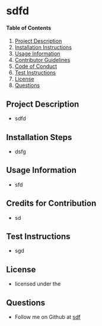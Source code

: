 # sdfd
      
  #### Table of Contents
  1. [Project Description](#project-description)
  2. [Installation Instructions](#installation-instructions)
  3. [Usage Information](#usage-information)
  4. [Contributor Guidelines](#contributor-guidelines)
  5. [Code of Conduct](#code-of-conduct)
  6. [Test Instructions](#test-instructions)
  7. [License](#license)
  8. [Questions](#questions)

  ## Project Description
  * sdfd
  ## Installation Steps
  * dsfg
  ## Usage Information
  * sfd
  ## Credits for Contribution
  * sd
  ## Test Instructions
  * sgd
  ## License
  * licensed under the 
  ## Questions
  * Follow me on Github at [sdf](sdf)